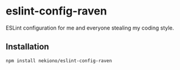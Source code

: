 # eslint-config-raven
ESLint configuration for me and everyone stealing my coding style.

## Installation
```
npm install nekiono/eslint-config-raven
```

